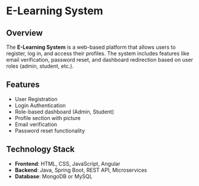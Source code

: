 # E-Learning System

## Overview
The **E-Learning System** is a web-based platform that allows users to register, log in, and access their profiles. The system includes features like email verification, password reset, and dashboard redirection based on user roles (admin, student, etc.).

## Features
- User Registration
- Login Authentication
- Role-based dashboard (Admin, Student)
- Profile section with picture
- Email verification
- Password reset functionality

## Technology Stack
- **Frontend**: HTML, CSS, JavaScript, Angular
- **Backend**: Java, Spring Boot, REST API, Microservices
- **Database**: MongoDB or MySQL
